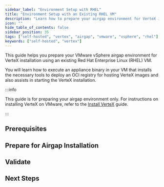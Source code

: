 ```yaml
---
sidebar_label: "Environment Setup with RHEL"
title: "Environment Setup with an Existing RHEL VM"
description: "Learn how to prepare your airgap environment for VerteX installation using an existing RHEL VM"
icon: ""
hide_table_of_contents: false
sidebar_position: 35
tags: ["self-hosted", "vertex", "airgap", "vmware", "vsphere", "rhel"]
keywords: ["self-hosted", "vertex"]
---
```


This guide helps you prepare your VMware vSphere airgap environment for VerteX installation using an existing Red Hat
Enterprise Linux (RHEL) VM.

You will learn how to execute an appliance binary in your VM that installs the necessary tools to deploy an OCI registry
for hosting VerteX images and also assists in starting the VerteX installation.

:::info

This guide is for preparing your airgap environment only. For instructions on installing VerteX on VMware, refer to the
[Install VerteX](./install.md) guide.

:::

## Prerequisites

<PartialsComponent category="self-hosted" name="setup-prereqs" edition="VerteX" />

## Prepare for Airgap Installation

<PartialsComponent category="self-hosted" name="setup-steps" edition="VerteX" />

## Validate

<PartialsComponent category="self-hosted" name="setup-validate" edition="VerteX" />

## Next Steps

<PartialsComponent category="self-hosted" name="setup-next-steps" edition="VerteX" />
